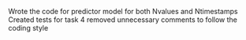  Wrote the code for predictor model for both Nvalues and Ntimestamps
 Created tests for task 4
 removed unnecessary comments to follow the coding style 
